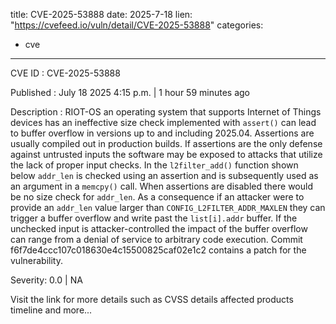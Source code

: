  
title: CVE-2025-53888
date: 2025-7-18
lien: "https://cvefeed.io/vuln/detail/CVE-2025-53888"
categories:
  - cve
---

CVE ID : CVE-2025-53888

Published :  July 18
2025
4:15 p.m. | 1 hour
59 minutes ago

Description : RIOT-OS
an operating system that supports Internet of Things devices
has an ineffective size check implemented with `assert()` can lead to buffer overflow in versions up to and including 2025.04. Assertions are usually compiled out in production builds. If assertions are the only defense against untrusted inputs
the software may be exposed to attacks that utilize the lack of proper input checks. In the `l2filter_add()` function shown below
`addr_len` is checked using an assertion and is subsequently used as an argument in a `memcpy()` call. When assertions are disabled
there would be no size check for `addr_len`. As a consequence
if an attacker were to provide an `addr_len` value larger than `CONFIG_L2FILTER_ADDR_MAXLEN`
they can trigger a buffer overflow and write past the `list[i].addr` buffer. If the unchecked input is attacker-controlled
the impact of the buffer overflow can range from a denial of service to arbitrary code execution. Commit f6f7de4ccc107c018630e4c15500825caf02e1c2 contains a patch for the vulnerability.

Severity: 0.0 | NA

Visit the link for more details
such as CVSS details
affected products
timeline
and more...
